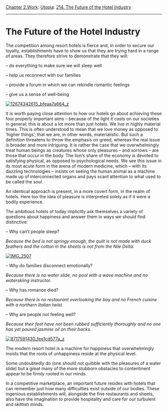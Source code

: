 [Chapter 2.Work](https://www.theschooloflife.com/thebookoflife/category/work/): [Utopia](https://www.theschooloflife.com/thebookoflife/category/work/utopia/): [214. The Future of the Hotel Industry](https://www.theschooloflife.com/thebookoflife/the-future-of-the-hotel-industry/)

* * *

# The Future of the Hotel Industry

The competition among resort hotels is fierce and, in order to secure our loyalty, establishments have to show us that they are trying hard in a range of areas. They therefore strive to demonstrate that they will:

– do everything to make sure we will sleep well

– help us reconnect with our families

– provide a forum in which we can rekindle romantic feelings

– give us a sense of well-being

[![12674342615_bfeaa7a664_z](https://www.theschooloflife.com/thebookoflife/wp-content/uploads/2015/10/12674342615_bfeaa7a664_z.jpg)](http://www.thebookoflife.org/wp-content/uploads/2015/10/12674342615_bfeaa7a664_z.jpg)

It is worth paying close attention to how our hotels go about achieving these four properly important aims – because of the light it casts on our societies in general; this is about a lot more than just hotels. We live in highly material times. This is often understood to mean that we love money as opposed to ‘higher things’; that we are, in other words, materialistic. But such a definition threatens to throw the emphasis on greed, whereas the real issue is broader and more intriguing. It is rather the case that we overwhelmingly treat human beings as creatures whose only pleasures – and sorrows – are those that occur in the body. The lion’s share of the economy is devoted to satisfying physical, as opposed to psychological needs. We see this issue in its most acute form in the arena of modern medicine, which – with its dazzling technologies – insists on seeing the human animal as a machine made up of interconnected organs and pays scant attention to what used to be called the soul.

An identical approach is present, in a more covert form, in the realm of hotels. Here too the idea of pleasure is interpreted solely as if it were a bodily experience.

The ambitious hotels of today implicitly ask themselves a variety of questions about happiness and answer them in ways we should find distinctive:

– Why can’t people sleep?

_Because the bed is not springy enough, the quilt is not made with duck feathers and the cotton in the sheets is not from the Nile Delta._

[![IMG_2507](https://www.theschooloflife.com/thebookoflife/wp-content/uploads/2014/08/5607323745_92b1b77e16_z.jpg)](http://www.thebookoflife.org/wp-content/uploads/2014/08/5607323745_92b1b77e16_z.jpg)

– Why do families disconnect emotionally?

_Because there is no water slide, no pool with a wave machine and no waterskiing instructor._

– Why has romance died?

_Because there is no restaurant overlooking the bay and no French cuisine with a northern Italian twist._

– Why are people not feeling well?

_Because their feet have not been rubbed sufficiently thoroughly and no one has yet poured jasmine oil on their backs._

[![8717591430_fee1cd577a_z](https://www.theschooloflife.com/thebookoflife/wp-content/uploads/2015/10/8717591430_fee1cd577a_z.jpg)](http://www.thebookoflife.org/wp-content/uploads/2015/10/8717591430_fee1cd577a_z.jpg)

The modern resort hotel is a machine for happiness that overwhelmingly insists that the roots of unhappiness reside at the physical level.

Some undoubtedly do (one should not quibble with the pleasures of a water slide) but a great many of the more stubborn obstacles to contentment appear to be firmly rooted in our minds.

In a competitive marketplace, an important future resides with hotels that can remember just how many difficulties exist outside of our bodies. These ingenious establishments will, alongside the fine restaurants and sheets, also have the imagination to provide hospitality and care for our turbulent and skittish minds.

